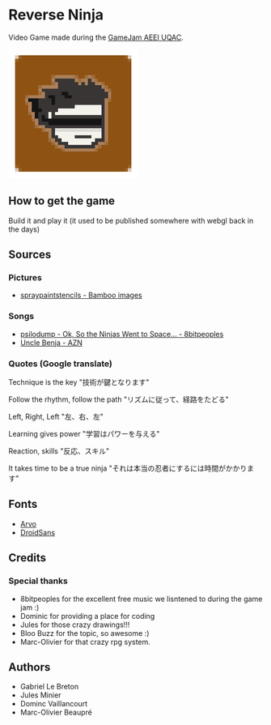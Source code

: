 # Reverse Ninja

Video Game made during the [GameJam AEEI UQAC](http://jam.aeei.ca/).

![game-icon](Bin/assets/img/icon.png)

## How to get the game

Build it and play it (it used to be published somewhere with webgl back in the days)

## Sources

### Pictures

 * [spraypaintstencils - Bamboo images](http://www.spraypaintstencils.com/07-january-stencils.htm)

### Songs

 * [psilodump - Ok, So the Ninjas Went to Space... - 8bitpeoples](http://www.8bitpeoples.com/discography/by/psilodump)
 * [Uncle Benja - AZN](http://www.newgrounds.com/audio/listen/474446)

### Quotes (Google translate)

Technique is the key
"技術が鍵となります"

Follow the rhythm, follow the path
"リズムに従って、経路をたどる"

Left, Right, Left
"左、右、左"

Learning gives power
"学習はパワーを与える"

Reaction, skills
"反応、スキル"

It takes time to be a true ninja
"それは本当の忍者にするには時間がかかります"

## Fonts

* [Arvo](http://www.google.com/webfonts/specimen/Arvo)
* [DroidSans](http://www.google.com/webfonts/specimen/Droid+Sans)


## Credits

### Special thanks

 * 8bitpeoples for the excellent free music we lisntened to during the game jam :)
 * Dominic for providing a place for coding
 * Jules for those crazy drawings!!!
 * Bloo Buzz for the topic, so awesome :)
 * Marc-Olivier for that crazy rpg system.
 
## Authors
 
 * Gabriel Le Breton
 * Jules Minier
 * Dominc Vaillancourt
 * Marc-Olivier Beaupré
 
